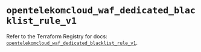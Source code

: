 # `opentelekomcloud_waf_dedicated_blacklist_rule_v1`

Refer to the Terraform Registry for docs: [`opentelekomcloud_waf_dedicated_blacklist_rule_v1`](https://registry.terraform.io/providers/opentelekomcloud/opentelekomcloud/1.36.50/docs/resources/waf_dedicated_blacklist_rule_v1).
